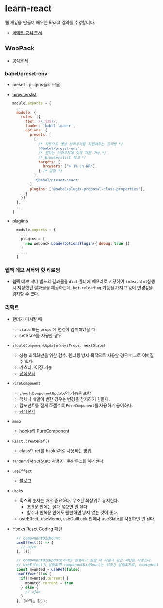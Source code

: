 # learn-react

웹 게임을 만들며 배우는 React 강의를 수강합니다.

- [리액트 공식 문서](https://ko.reactjs.org/languages)

## WebPack

- [공식문서](https://webpack.js.org/)

### babel/preset-env

- preset : plugins들의 모음
- [browserslist](https://github.com/browserslist/browserslist)

  ```javascript
  module.exports = {
    ...
    module: {
      rules: [{
        test: /\.jsx?/,
        loader: 'babel-loader',
        options: {
          presets: [
            [
              /* 자동으로 옛날 브라우저를 지원해주는 프리셋 */
              '@babel/preset-env', 
              /* 원하는 브라우저에 맞게 지원 가능 */
              /* browserslist 참고 */
              targets: { 
                browsers: ['> 1% in KR'], 
              } /* 설정 */
            ], 
            '@babel/preset-react'
          ],
          plugins: ['@babel/plugin-proposal-class-properties'],
        }
      }]
    },
    ...
  }
  ```

- plugiins
  
  ```javascript
    module.exports = {
      ...
      plugins = [
        new webpack.LoaderOptionsPlugin({ debug: true })
      ]
      ...
    }
  ```

### 웹팩 데브 서버와 핫 리로딩

- 웹팩 데브 서버
  빌드의 결과물을 `dist` 폴더에 메모리로 저장하여 `index.html`실행 시 저장했던 결과물을 제공하는데, `hot-reloading` 기능을 가지고 있어 변경점을 감지할 수 있다.

### 리액트

- 랜더가 다시될 때
  - `state` 또는 `props` 에 변경이 감지되었을 때
  - setState를 사용한 경우
- `shouldComponentUpdate(nextProps, nextState)`
  - 성능 최적화만을 위한 함수. 렌더링 방지 목적으로 사용할 경우 버그로 이어질 수 있다.
  - 커스터마이징 가능
  - [공식문서](https://ko.reactjs.org/docs/react-component.html#shouldcomponentupdate)
- `PureComponent`
  - `shouldComponentUpdate`의 기능을 포함
  - 객체나 배열이 변한 경우는 변경을 감지하기 힘들다.
  - 컴포넌트를 잘게 쪼갤수록 `PureComponent`를 사용하기 용이하다.
  - [공식문서](https://ko.reactjs.org/docs/react-api.html#reactpurecomponent)
- `memo`
  - hooks의 PureComponent
- `React.createRef()`
  - class의 ref를 hooks처럼 사용하는 방법
- `render`에서 setState 사용X - 무한루프를 야기한다.
- `useEffect`
  - [블로그](https://ko-de-dev-green.tistory.com/18)
- `Hooks`
  - 훅스의 순서는 매우 중요하다. 무조건 최상위로 유지한다.
    - 조건문 안에는 절대 넣으면 안 된다.
    - 함수나 반복문 안에도 웬만하면 넣지 않는 것이 좋다.
  - useEffect, useMemo, useCallback 안에서 useState를 사용하면 안 된다.
- Hooks React Coding 패턴
  
  ```javascript
    // componentDidMount
    useEffect(() => {
      // ajax
    }, []);
  ```

  ```javascript
    // componentDidUpdate에서만 실행하고 싶을 때 다음과 같은 패턴을 사용한다.
    // useEffect가 실행되면 componentDidMount는 무조건 실행되므로, componentDidMount에서는 아무것도 실행하지 않도록 조건문을 삽입한다.
    const mounted = useRef(false);
    useEffect(()=> {
      if(!mounted.current) {
        mounted.current = true
      } else {
        // ajax
      }
    }, [바뀌는 값]);
  ```
